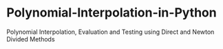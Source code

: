 # Polynomial-Interpolation-in-Python
Polynomial Interpolation, Evaluation and Testing using Direct and Newton Divided Methods

